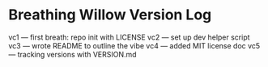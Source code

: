# Breathing Willow Version Log

vc1 — first breath: repo init with LICENSE
vc2 — set up dev helper script
vc3 — wrote README to outline the vibe
vc4 — added MIT license doc
vc5 — tracking versions with VERSION.md

